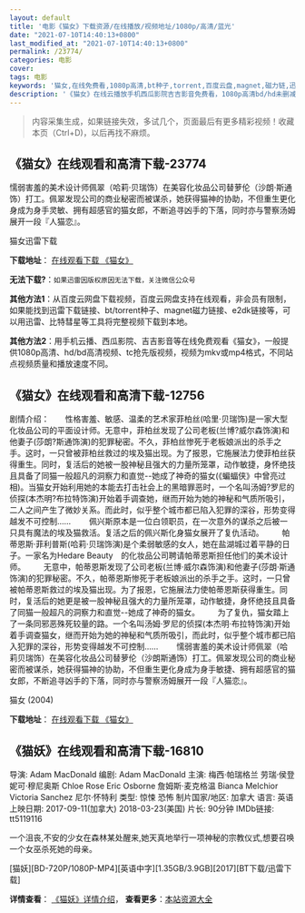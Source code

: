 ```yaml
---
layout: default
title: '电影《猫女》下载资源/在线播放/视频地址/1080p/高清/蓝光'
date: "2021-07-10T14:40:13+0800"
last_modified_at: "2021-07-10T14:40:13+0800"
permalink: /23774/
categories: 电影
cover:
tags: 电影
keywords: '猫女,在线免费看,1080p高清,bt种子,torrent,百度云盘,magnet,磁力链,迅雷下载资源'
description: '《猫女》在线云播放手机西瓜影院吉吉影音免费看，1080p高清bd/hd未删减完整版和tc抢先枪版，mkv/mp4格式，附带bt/torrent种子、magnet/磁力链、百度云盘、网盘资源迅雷下载链接'
---
```


>内容采集生成，如果链接失效，多试几个，页面最后有更多精彩视频！收藏本页（Ctrl+D)，以后再找不麻烦。


## 《猫女》在线观看和高清下载-23774

懦弱害羞的美术设计师佩翠（哈莉&middot;贝瑞饰）在美容化妆品公司替萝伦（沙朗·斯通饰）打工。佩翠发现公司的商业秘密而被谋杀，她获得猫神的协助，不但重生更化身成为身手灵敏、拥有超感官的猫女郎，不断追寻凶手的下落，同时亦与警察汤姆展开一段『人猫恋』。


猫女迅雷下载

**下载地址**： [在线观看下载 《猫女》](https://www.993dy.com//vod-detail-id-24344.html) 


**无法下载?**：`如果迅雷因版权原因无法下载，关注微信公众号 `

**其他方法1**：从百度云网盘下载视频，百度云网盘支持在线观看，非会员有限制，如果能找到迅雷下载链接、bt/torrent种子、magnet磁力链接、e2dk链接等，可以用迅雷、比特彗星等工具将完整视频下载到本地。

**其他方法2**：用手机云播、西瓜影院、吉吉影音等在线免费观看《猫女》，一般提供1080p高清、hd/bd高清视频、tc抢先版视频，视频为mkv或mp4格式，不同站点视频质量和播放速度不同。


## 《猫女》在线观看和高清下载-12756

剧情介绍：　　性格害羞、敏感、温柔的艺术家菲柏丝(哈里·贝瑞饰)是一家大型化妆品公司的平面设计师。无意中，菲柏丝发现了公司老板(兰博?威尔森饰演)和他妻子(莎朗?斯通饰演)的犯罪秘密。不久，菲柏丝惨死于老板娘派出的杀手之手。这时，一只曾被菲柏丝救过的埃及猫出现。为了报恩，它施展法力使菲柏丝获得重生。同时，复活后的她被一股神秘且强大的力量所笼罩，动作敏捷，身怀绝技且具备了同猫一般超凡的洞察力和直觉--她成了神奇的猫女(《蝙蝠侠》中曾亮过相)。当猫女开始利用她的本能去打击社会上的黑暗罪恶时，一个名叫汤姆?罗尼的侦探(本杰明?布拉特饰演)开始着手调查她，继而开始为她的神秘和气质所吸引，二人之间产生了微妙关系。而此时，似乎整个城市都已陷入犯罪的深谷，形势变得越发不可控制…… 　　佩兴斯原本是一位白领职员，在一次意外的谋杀之后被一只具有魔法的埃及猫救活。复活之后的佩兴斯化身猫女展开了复仇活动。 　　帕蒂恩斯·菲利普斯(哈莉·贝瑞饰演)是个柔弱敏感的女人，她在盐湖城过着平静的日子。一家名为Hedare Beauty　的化妆品公司聘请帕蒂恩斯担任他们的美术设计师。 　　无意中，帕蒂恩斯发现了公司老板(兰博·威尔森饰演)和他妻子(莎朗·斯通饰演)的犯罪秘密。不久，帕蒂恩斯惨死于老板娘派出的杀手之手。这时，一只曾被帕蒂恩斯救过的埃及猫出现。为了报恩，它施展法力使帕蒂恩斯获得重生。同时，复活后的她更是被一股神秘且强大的力量所笼罩，动作敏捷，身怀绝技且具备了同猫一般超凡的洞察力和直觉--她成了神奇的猫女。 　　为了复仇，猫女踏上了一条同邪恶殊死较量的路。一个名叫汤姆·罗尼的侦探(本杰明·布拉特饰演)开始着手调查猫女，继而开始为她的神秘和气质所吸引，而此时，似乎整个城市都已陷入犯罪的深谷，形势变得越发不可控制…… 　　懦弱害羞的美术设计师佩翠（哈莉贝瑞饰）在美容化妆品公司替萝伦（沙朗斯通饰）打工。佩翠发现公司的商业秘密而被谋杀，她获得猫神的协助，不但重生更化身成为身手敏捷、拥有超感官的猫女郎，不断追寻凶手的下落，同时亦与警察汤姆展开一段『人猫恋』。


猫女 (2004)

**下载地址**： [在线观看下载 《猫女》](https://www.btbtdy.me/btdy/dy6561.html) 


## 《猫妖》在线观看和高清下载-16810

导演: Adam MacDonald 编剧: Adam MacDonald 主演: 梅西·帕瑞格兰 劳瑞·侯登 妮可·穆尼奥斯 Chloe Rose Eric Osborne 詹姆斯·麦克格温 Bianca Melchior Victoria Sanchez 尼尔·怀特利 类型: 惊悚 恐怖 制片国家/地区: 加拿大 语言: 英语 上映日期: 2017-09-11(加拿大) 2018-03-23(美国) 片长: 90分钟 IMDb链接: tt5119116

一个沮丧,不安的少女在森林某处醒来,她天真地举行一项神秘的宗教仪式,想要召唤一个女巫杀死她的母亲。


[猫妖][BD-720P/1080P-MP4][英语中字][1.35GB/3.9GB][2017][BT下载/迅雷下载]

**详情查看**： [《猫妖》详情介绍](/movie/16810/)， **查看更多**：[本站资源大全](/movie/t/all/)

